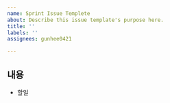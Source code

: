 ```yaml
---
name: Sprint Issue Templete
about: Describe this issue template's purpose here.
title: ''
labels: ''
assignees: gunhee0421

---
```


## 내용

- 할일
